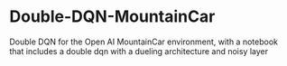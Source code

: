 # Double-DQN-MountainCar

Double DQN for the Open AI MountainCar environment, with a notebook that includes a double dqn with a dueling architecture and noisy layer 
